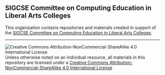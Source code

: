 ## SIGCSE Committee on Computing Education in Liberal Arts Colleges

This organization contains repositories and materials created in support of the [SIGCSE Committee on Computing Education in Liberal Arts Colleges](https://sigcse.org/sigcse/programs/committees/liberal).

___
![Creative Commons Attribution-NonCommercial-ShareAlike 4.0 International License](https://i.creativecommons.org/l/by-nc-sa/4.0/88x31.png "Creative Commons Attribution-NonCommercial-ShareAlike 4.0 International License") Unless otherwise noted on an individual resource, all materials in this repository are licensed under a [Creative Commons Attribution-NonCommercial-ShareAlike 4.0 International License](http://creativecommons.org/licenses/by-nc-sa/4.0/) 
